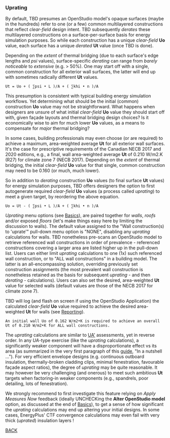 ### Uprating

By default, TBD presumes an OpenStudio model's opaque surfaces (maybe in the hundreds) refer to one (or a few) common multilayered constructions that reflect _clear-field_ design intent. TBD subsequently _derates_ these multilayered constructions on a surface-per-surface basis for energy simulation purposes. So while each construction has a unique _clear-field_ __Uo__ value, each surface has a unique _derated_ __Ut__ value (once TBD is done).

Depending on the _extent_ of thermal bridging (due to each surface's edge lengths and _psi_ values), surface-specific _derating_ can range from _barely noticeable_ to _extensive_ (e.g. > 50%). One may start off with a single, common construction for all exterior wall surfaces, the latter will end up with sometimes radically different __Ut__ values.

```
Ut = Uo + ( ∑psi • L )/A + ( ∑khi • n )/A
```

This presumption is consistent with typical building energy simulation workflows. Yet determining what should be the initial (common) construction __Uo__ value may not be straightforward. What happens when designers are unsure of what initial _clear-field_ __Uo__ value they should start off with, given façade layouts and thermal bridging design choices? Is it economically wise to aim for much lower __Uo__ values, as a means to compensate for _major_ thermal bridging?

In some cases, building professionals may even choose (or are required) to achieve a maximum, area-weighted average __Ut__ for all exterior wall surfaces. It's the case for prescriptive requirements of the Canadian NECB 2017 and 2020 editions, e.g., a final, wall area-weighted average __Ut__ of 0.210 W/m2.K (R27) for climate zone 7 (NECB 2017). Depending on the _extent_ of thermal bridging, the initial _clear-field_ __Uo__ value for that single, common construction may need to be 0.160 (or much, much lower).

So in addition to _derating_ construction __Uo__ values (to final surface __Ut__ values) for energy simulation purposes, TBD offers designers the option to first autogenerate required _clear-field_ __Uo__ values (a process called _uprating_) to meet a given target, by reordering the above equation.

```
Uo = Ut - ( ∑psi • L )/A + ( ∑khi • n )/A
```

_Uprating_ menu options (see [Basics](./basics.html "Basic TBD workflow")), are paired together for _walls_, _roofs_ and/or exposed _floors_ (let's make things easy here by limiting the discussion to walls). The default value assigned to the "Wall construction(s) to 'uprate'" pull-down menu option is "NONE", disabling any _uprating_ calculations for walls. TBD nonetheless pre-scans an OpenStudio model to retrieve referenced wall constructions in order of prevalence - referenced constructions covering a larger area are listed higher up in the pull-down list. Users can either limit _uprating_ calculations to one (1x) such referenced wall construction, or to "ALL wall constructions" in a building model. The latter is an all-encompassing solution, overriding previously set construction assignments (the most prevalent wall construction is nonetheless retained as the basis for subsequent _uprating_ - and then _derating_ - calculations). Users can also set the desired, area-weighted __Ut__ value for selected walls (default values are those of the NECB 2017 for climate zone 7).

TBD will log (and flash on screen if using the OpenStudio Application) the calculated _clear-field_ __Uo__ value required to achieve the desired area-weighted __Ut__ for walls (see [Reporting](./reports.html "What TBD reports back")).

```
An initial wall Uo of 0.162 W/m2•K is required to achieve an overall Ut of 0.210 W/m2•K for ALL wall constructions.
```

The _uprating_ calculations are similar to [UA'](./ua.html "UA' assessments")  assessments, yet in reverse order. In any _UA_-type exercise (like the _uprating_ calculations), a significantly weaker component will have a disproportionate effect vs its area (as summarized in the very first paragraph of this [guide](../index.html "Thermal Bridging & Derating"), "In a nutshell ..."). For very efficient envelope designs (e.g. continuous outboard insulation, thermally-broken cladding clips, minimal fenestration, favourable façade aspect ratios), the degree of _uprating_ may be quite reasonable. It may however be very challenging (and onerous) to meet such ambitious __Ut__ targets when factoring-in weaker components (e.g., spandrels, poor detailing, lots of fenestration).

We strongly recommend to first investigate this feature relying on _Apply Measures Now_ feedback (ideally UNCHECKing the __Alter OpenStudio model__ option, as discussed at the end of [Basics](./basics.html "Basic TBD workflow")), to get a sense of how significant the _uprating_ calculations may end up altering your initial designs. In some cases, EnergyPlus' CTF convergence calculations may even fail with very thick (_uprated_) insulation layers !

[BACK](../index.html "Thermal Bridging & Derating")  
